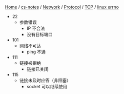 [Home](https://mengxianbin.github.io) /
[cs-notes](https://mengxianbin.github.io/cs-notes/site) /
[Network](https://mengxianbin.github.io/cs-notes/site/Network) /
[Protocol](https://mengxianbin.github.io/cs-notes/site/Network/Protocol) /
[TCP](https://mengxianbin.github.io/cs-notes/site/Network/Protocol/TCP) /
[linux errno](https://mengxianbin.github.io/cs-notes/site/Network/Protocol/TCP/linux%20errno)

* 22
    * 参数错误
        * IP 不合法
        * 没有目标端口
* 101
    * 网络不可达
        * ping 不通
* 111
    * 链接被拒绝
        * 链接已关闭
* 115
    * 链接未及时应答（非阻塞）
        * socket 可以继续使用
